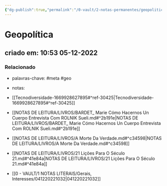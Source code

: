 ```yaml
---
{"dg-publish":true,"permalink":"/0-vault/2-notas-permanentes/geopolitica/","tags":["permanente","meta","geo"],"dgHomeLink":true,"dgShowLocalGraph":true,"dgShowFileTree":true,"dgEnableSearch":true}
---
```


# Geopolítica
## criado em: 10:53 05-12-2022

### Relacionado
- palavras-chave: #meta #geo 
- notas: 

- [[Tecnodiversidade-1669928627895#^ref-30425\|Tecnodiversidade-1669928627895#^ref-30425]]
- [[NOTAS DE LEITURA/LIVROS/BARDET_ Marie Cómo Hacernos Un Cuerpo Entrevista Com ROLNIK Sueli.md#^2b191e\|NOTAS DE LEITURA/LIVROS/BARDET_ Marie Cómo Hacernos Un Cuerpo Entrevista Com ROLNIK Sueli.md#^2b191e]]
- [[NOTAS DE LEITURA/LIVROS/A Morte Da Verdade.md#^c34598\|NOTAS DE LEITURA/LIVROS/A Morte Da Verdade.md#^c34598]]
- [[NOTAS DE LEITURA/LIVROS/21 Lições Para O Século 21.md#^41e84a\|NOTAS DE LEITURA/LIVROS/21 Lições Para O Século 21.md#^41e84a]]
- [[0 - VAULT/1 NOTAS LITERAIS/Gerais, Interesses/041220221032\|041220221032]]